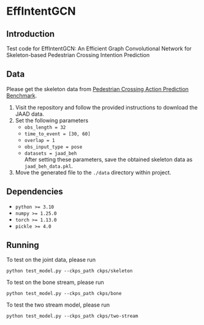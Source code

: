 # EffIntentGCN

## Introduction
Test code for EffIntentGCN: An Efficient Graph Convolutional Network for Skeleton-based Pedestrian Crossing Intention Prediction

## Data
Please get the skeleton data from [Pedestrian Crossing Action Prediction Benchmark](https://github.com/ykotseruba/PedestrianActionBenchmark).
1. Visit the repository and follow the provided instructions to download the JAAD data.
2. Set the following parameters
   - `obs_length = 32`  
   - `time_to_event = [30, 60]`  
   - `overlap = 1`  
   - `obs_input_type = pose`  
   - `datasets = jaad_beh`  
After setting these parameters, save the obtained skeleton data as `jaad_beh_data.pkl`.
3. Move the generated file to the `./data` directory within project.  

## Dependencies
- `python >= 3.10`
- `numpy >= 1.25.0`
- `torch >= 1.13.0`
- `pickle >= 4.0`

## Running
To test on the joint data, please run

```
python test_model.py --ckps_path ckps/skeleton
```

To test on the bone stream, please run

```
python test_model.py --ckps_path ckps/bone
```

To test the two stream model, please run

```
python test_model.py --ckps_path ckps/two-stream
```